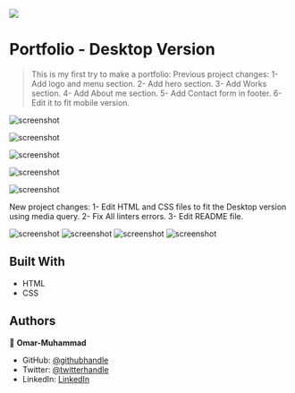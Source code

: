 ![](https://img.shields.io/badge/Microverse-blueviolet)

# Portfolio - Desktop Version

> This is my first try to make a portfolio:
  Previous project changes:
    1- Add logo and menu section.
    2- Add hero section.
    3- Add Works section.
    4- Add About me section.
    5- Add Contact form in footer.
    6- Edit it to fit mobile version.

  ![screenshot](./images/Screenshot-portfolio.png)
  
  ![screenshot](./images/Screenshot-Works-section.png)

  ![screenshot](./images/Screenshot-About-me-section-p1.png)

  ![screenshot](./images/Screenshot-About-me-section-p2.png)

  ![screenshot](./images/Screenshot-contact-form.png)

  New project changes:
    1- Edit HTML and CSS files to fit the Desktop version using media query.
    2- Fix All linters errors.
    3- Edit README file.

  ![screenshot](./images/Screenshot-Desktop-Version.png)
  ![screenshot](./images/Screenshot-Desktop-Version-1.png)
  ![screenshot](./images/Screenshot-Desktop-Version-2.png)
  ![screenshot](./images/Screenshot-Desktop-Version-3.png)
  

## Built With

- HTML
- CSS


## Authors

👤 **Omar-Muhammad**

- GitHub: [@githubhandle](https://github.com/Omar-Muhamad)
- Twitter: [@twitterhandle](https://twitter.com/Eng_OmarMuhamad)
- LinkedIn: [LinkedIn](https://www.linkedin.com/in/eng-omarmuhammad/)
